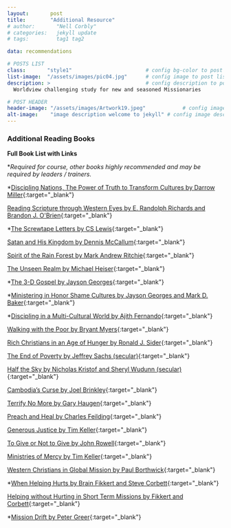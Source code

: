 ```yaml
---
layout:       post
title:        "Additional Resource"
# author:       "Nell Corbly"
# categories:   jekyll update
# tags:         tag1 tag2

data: recommendations

# POSTS LIST
class:       "style1"                        # config bg-color to post list card (1..6)
list-image:  "/assets/images/pic04.jpg"      # config image to post list card (1..6)
description: >                               # config description to post list card
  Worldview challenging study for new and seasoned Missionaries

# POST HEADER
header-image: "/assets/images/Artwork19.jpeg"            # config image to post header
alt-image:    "image description welcome to jekyll" # config image description to alt att.
---
```

### Additional Reading Books

**Full Book List with Links**

**Required for course, other books highly recommended and may be required by leaders / trainers.*

*[Discipling Nations, The Power of Truth to Transform Cultures by Darrow Miller](https://www.amazon.com/s?k=Discipling+Nations%2C+The+Power+of+Truth+to+Transform+Cultures+by+Darrow+Miller&i=digital-text&crid=2IP0799SXLTJS&sprefix=discipling+nations%2C+the+power+of+truth+to+transform+cultures+by+darrow+miller%2Cdigital-text%2C618&ref=nb_sb_noss){:target="_blank"}

[Reading Scripture through Western Eyes by E. Randolph Richards and Brandon J. O'Brien](https://www.amazon.com/stores/E.-Randolph-Richards/author/B001JSD57M?ref=ap_rdr&isDramIntegrated=true&shoppingPortalEnabled=true_1){:target="_blank"}

*[The Screwtape Letters by CS Lewis](https://www.amazon.com/dp/B0CP35VWYB?ref_=cm_sw_r_cp_ud_dp_GFNRVNE7SYJV2DZ9GES3){:target="_blank"}

[Satan and His Kingdom by Dennis McCallum](https://www.amazon.com/dp/B00B8565B4?ref_=cm_sw_r_cp_ud_dp_SVWDABMHTXDX1EN9F98F){:target="_blank"}

[Spirit of the Rain Forest by Mark Andrew Ritchie](https://www.amazon.com/dp/B07QZ5PMJ2?ref_=cm_sw_r_cp_ud_dp_7MSD3GXTPVKSBWANZEC7){:target="_blank"}

[The Unseen Realm by Michael Heiser](https://www.amazon.com/dp/B0141QB9XA?ref_=cm_sw_r_cp_ud_dp_RREPXX3JBQQ98BY90BN6){:target="_blank"}

*[The 3-D Gospel by Jayson Georges](https://www.amazon.com/dp/B00OV4FVMS?ref_=cm_sw_r_cp_ud_dp_NG8F44S6FM9M4YKNTYJM){:target="_blank"}

*[Ministering in Honor Shame Cultures by Jayson Georges and Mark D. Baker](https://www.amazon.com/dp/B01LVZTKAN?ref_=cm_sw_r_cp_ud_dp_VGK1EB0CVBY1GABBKQ4Nk){:target="_blank"}

*[Discipling in a Multi-Cultural World by Ajith Fernando](https://www.amazon.com/dp/B07H9G9XQ2?ref_=cm_sw_r_cp_ud_dp_C2MYMZ9GZ6NQ3S1776HM_1){:target="_blank"}

[Walking with the Poor by Bryant Myers](https://www.amazon.com/dp/B00653P7AE?ref_=cm_sw_r_cp_ud_dp_NC0V94GMJW91ENGWN4VS){:target="_blank"}

[Rich Christians in an Age of Hunger by Ronald J. Sider](https://www.amazon.com/dp/B00PWOH5TS?ref_=cm_sw_r_cp_ud_dp_ARC2RPDTXKQXDEZN1CHK){:target="_blank"}

[The End of Poverty by Jeffrey Sachs (secular)](https://www.amazon.com/dp/B007ZHC6H6?ref_=cm_sw_r_cp_ud_dp_VPWARFPJWXDT9J0QHAAH){:target="_blank"}

[Half the Sky by Nicholas Kristof and Sheryl Wudunn (secular)](https://www.amazon.com/dp/B002MHOCTO?ref_=cm_sw_r_cp_ud_dp_JQDK4ZK7782EQTE6WTM7){:target="_blank"}

[Cambodia’s Curse by Joel Brinkley](https://www.amazon.com/dp/B004PGMHLA?ref_=cm_sw_r_cp_ud_dp_A9QHHNWPWB9MWCFMVKZE){:target="_blank"}

[Terrify No More by Gary Haugen](https://www.amazon.com/dp/B003MQN8BW?ref_=cm_sw_r_cp_ud_dp_094GSXAVYJNXSY40KYSX){:target="_blank"}

[Preach and Heal by Charles Feilding](https://www.amazon.com/dp/B005H3EUZ6?ref_=cm_sw_r_cp_ud_dp_SVS1KNCE22RTT9YVJ663){:target="_blank"}

[Generous Justice by Tim Keller](https://www.amazon.com/dp/B00452V3WI?ref_=cm_sw_r_cp_ud_dp_RZQK5X2KXZWXBM4XF8QQ){:target="_blank"}

[To Give or Not to Give by John Rowell](https://www.amazon.com/dp/1932805869?ref_=cm_sw_r_cp_ud_dp_E1BW1KX9PN1XSQA930P9){:target="_blank"}

[Ministries of Mercy by Tim Keller](https://www.amazon.com/dp/B013PW5NR4?ref_=cm_sw_r_cp_ud_dp_RP1WRJ59PMW1A7ASFFD9){:target="_blank"}

[Western Christians in Global Mission by Paul Borthwick](https://www.amazon.com/dp/B00A9UYF66?ref_=cm_sw_r_cp_ud_dp_GXQ7G7W2Y1RKJYPCSTHW){:target="_blank"}

*[When Helping Hurts by Brain Fikkert and Steve Corbett](https://www.amazon.com/dp/B00EDY1YU4?ref_=cm_sw_r_cp_ud_dp_3H60FCCGH9D2P6RY8SW5){:target="_blank"}

[Helping without Hurting in Short Term Missions by Fikkert and Corbett](https://www.amazon.com/dp/B00J48B0M6?ref_=cm_sw_r_cp_ud_dp_WSKW4D2GEGPCG09V05RF){:target="_blank"}

*[Mission Drift by Peter Greer](https://a.co/d/50GiUDc){:target="_blank"}
